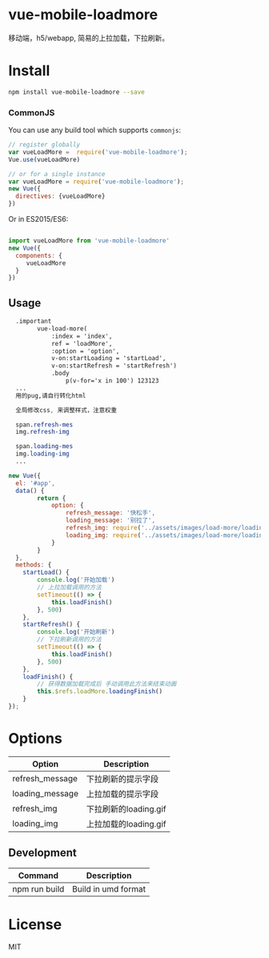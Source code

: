 # vue-mobile-loadmore

移动端，h5/webapp, 简易的上拉加载，下拉刷新。

# Install

```Bash
npm install vue-mobile-loadmore --save
```

### CommonJS

You can use any build tool which supports `commonjs`:

```JavaScript
// register globally
var vueLoadMore =  require('vue-mobile-loadmore');
Vue.use(vueLoadMore)

// or for a single instance
var vueLoadMore = require('vue-mobile-loadmore');
new Vue({
  directives: {vueLoadMore}
})

```

Or in ES2015/ES6:

```JavaScript

import vueLoadMore from 'vue-mobile-loadmore'
new Vue({
  components: {
     vueLoadMore
  }
})

```


## Usage

```HTML
  .important
        vue-load-more(
            :index = 'index',
            ref = 'loadMore',
            :option = 'option',
            v-on:startLoading = 'startLoad',
            v-on:startRefresh = 'startRefresh')
            .body
                p(v-for='x in 100') 123123
  ...
  用的pug,请自行转化html
```

```css
  全局修改css, 来调整样式，注意权重

  span.refresh-mes
  img.refresh-img

  span.loading-mes
  img.loading-img
  ...
```

```JavaScript
new Vue({
  el: '#app',
  data() {
        return {
            option: {
                refresh_message: '快松手',
                loading_message: '别拉了',
                refresh_img: require('../assets/images/load-more/loading.gif'),
                loading_img: require('../assets/images/load-more/loading.gif')
            }
        }
  },
  methods: {
    startLoad() {
        console.log('开始加载')
        // 上拉加载调用的方法
        setTimeout(() => {
            this.loadFinish()
        }, 500)
    },
    startRefresh() {
        console.log('开始刷新')
        // 下拉刷新调用的方法
        setTimeout(() => {
            this.loadFinish()
        }, 500)
    },
    loadFinish() {
        // 获得数据加载完成后 手动调用此方法来结束动画
        this.$refs.loadMore.loadingFinish()
    }
});
```

# Options

| Option | Description |
| ----- | ----- |
| refresh_message | 下拉刷新的提示字段 |
| loading_message | 上拉加载的提示字段 |
| refresh_img | 下拉刷新的loading.gif |
| loading_img | 上拉加载的loading.gif |

## Development

|Command|Description|
|---|---|
|npm run build|Build in umd format|

# License

MIT
